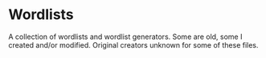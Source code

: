 # Wordlists
A collection of wordlists and wordlist generators.  Some are old, some I created and/or modified.  Original creators unknown for some of these files.
